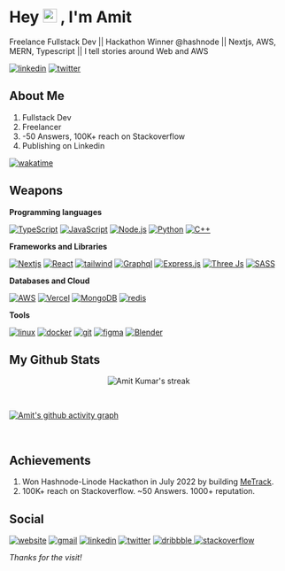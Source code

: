 # Hey <img src="https://raw.githubusercontent.com/MartinHeinz/MartinHeinz/master/wave.gif" width="25px" height="25px"> , I'm Amit
<p>
Freelance Fullstack Dev || Hackathon Winner @hashnode || Nextjs, AWS, MERN, Typescript || I tell stories around Web and AWS
</p>

<p>
   <a href="https://www.linkedin.com/in/alsoamit/"><img alt="linkedin" src="https://img.shields.io/badge/linkedin-%230077B5.svg?style=for-the-badge&logo=linkedin&logoColor=white"></a>
   <a href="https://twitter.com/_vatsamit_"><img alt="twitter" src ="https://img.shields.io/badge/twitter-%231DA1F2.svg?style=for-the-badge&logo=Twitter&logoColor=white"></a>
</p>

## About Me
1. Fullstack Dev
2. Freelancer
4. -50 Answers, 100K+ reach on Stackoverflow
5. Publishing on Linkedin

[![wakatime](https://wakatime.com/badge/user/459614f4-5381-4ae7-a623-d3898b5d7518.svg)](https://wakatime.com/@459614f4-5381-4ae7-a623-d3898b5d7518)

## Weapons

**Programming languages**

<p> 
  <a href="https://github.com/search?q=user%3ADenverCoder1+language%3Ajavascript"><img alt="TypeScript" src="https://img.shields.io/badge/typescript-%23007ACC.svg?style=for-the-badge&logo=typescript&logoColor=white"></a>
  <a href="https://github.com/search?q=user%3ADenverCoder1+language%3Ajavascript"><img alt="JavaScript" src="https://img.shields.io/badge/JavaScript-F7DF1E.svg?logo=javascript&logoColor=black&style=for-the-badge"></a>
  <a href="https://github.com/search?q=user%3ADenverCoder1+language%3Ajavascript"><img alt="Node.js" src="https://img.shields.io/badge/Node.js-43853D.svg?logo=node.js&logoColor=white&style=for-the-badge"></a> 
  <a href="https://github.com/search?q=user%3ADenverCoder1+language%3Apython"><img alt="Python" src="https://img.shields.io/badge/Python-14354C.svg?logo=python&logoColor=white&style=for-the-badge"></a>
  <a href="https://github.com/search?q=user%3ADenverCoder1+language%3Asql"><img alt="C++" src="https://img.shields.io/badge/c++-%2300599C.svg?style=for-the-badge&logo=c%2B%2B&logoColor=white"></a>
</p>

**Frameworks and Libraries**

<p>  
  <a href="#"><img alt="Nextjs" src="https://img.shields.io/badge/Next-black?style=for-the-badge&logo=next.js&logoColor=white"></a>
  <a href="#"><img alt="React" src="https://img.shields.io/badge/React-20232a.svg?style=for-the-badge&logo=react&logoColor=%2361DAFB"></a>
  <a href="#"><img alt="tailwind" src="https://img.shields.io/badge/tailwindcss-%2338B2AC.svg?style=for-the-badge&logo=tailwind-css&logoColor=white"></a> 
  <a href="#"><img alt="Graphql" src="https://img.shields.io/badge/-GraphQL-E10098?style=for-the-badge&logo=graphql&logoColor=white"></a> 
  <a href="#"><img alt="Express.js" src="https://img.shields.io/badge/Express.js-404d59.svg?style=for-the-badge&logo=express&logoColor=white"></a>
  <a href="#"><img alt="Three Js" src="https://img.shields.io/badge/threejs-black?style=for-the-badge&logo=three.js&logoColor=white"></a>  
  <a href="#"><img alt="SASS" src="https://img.shields.io/badge/Sass-hotpink.svg?style=for-the-badge&logo=SASS&logoColor=white"></a>
</p>

**Databases and Cloud**

<p>
    <a href="#"><img alt="AWS" src="https://img.shields.io/badge/AWS-%23FF9900.svg?style=for-the-badge&logo=amazon-aws&logoColor=white"></a>
    <a href="#"><img alt="Vercel" src="https://img.shields.io/badge/Amazon%20DynamoDB-4053D6?style=for-the-badge&logo=Amazon%20DynamoDB&logoColor=white"></a>
    <a href="#"><img alt="MongoDB" src ="https://img.shields.io/badge/MongoDB-4ea94b.svg?logo=mongodb&logoColor=white&style=for-the-badge"></a>
    <a href="#"><img alt="redis" src ="https://img.shields.io/badge/redis-%23DD0031.svg?&style=for-the-badge&logo=redis&logoColor=white"></a>
</p>

**Tools**
<p> 
    <a href="#"><img alt="linux" src ="https://img.shields.io/badge/Linux-FCC624?style=for-the-badge&logo=linux&logoColor=black"></a>
    <a href="#"><img alt="docker" src ="https://img.shields.io/badge/Docker-2CA5E0?style=for-the-badge&logo=docker&logoColor=white"></a>
    <a href="#"><img alt="git" src ="https://img.shields.io/badge/GIT-E44C30?style=for-the-badge&logo=git&logoColor=white"></a>
    <a href="#"><img alt="figma" src ="https://img.shields.io/badge/Figma-F24E1E?style=for-the-badge&logo=figma&logoColor=white"></a>
    <a href="#"><img alt="Blender" src="https://img.shields.io/badge/blender-%23F5792A.svg?style=for-the-badge&logo=blender&logoColor=white"></a>
</p>

## My Github Stats

<p align="center">
    <img title="🔥 Get streak stats for your profile at git.io/streak-stats" alt="Amit Kumar's streak" src="https://github-readme-streak-stats.herokuapp.com/?user=alsoamit&theme=black-ice&hide_border=true&stroke=0000&background=060A0CD0"/>
</p>

<!--   <br/>
    <a href="https://github.com/alsoamit/github-readme-stats"><img alt="Amit Kumar's Github Stats" src="https://github-readme-stats.vercel.app/api?username=alsoamit&show_icons=true&count_private=true&theme=react&hide_border=true&bg_color=0D1117" /></a><a href="https://github.com/alsoamit/github-readme-stats"><img alt="Amit Kumar's Top Languages" src="https://github-readme-stats.vercel.app/api/top-langs/?username=alsoamit&langs_count=8&count_private=true&layout=compact&theme=react&hide_border=true&bg_color=0D1117" /></a>
  <br/>
  <b>Note:</b> Top languages is only a metric of the languages my public code consists of and doesn't reflect experience or skill level.
 -->
<br/>

[![Amit's github activity graph](https://github-readme-activity-graph.vercel.app/graph?username=alsoamit&bg_color=000000&color=c2c2c2&line=53d0a0&point=0f7b69&area=true&hide_border=true)](https://github.com/ashutosh00710/github-readme-activity-graph)

<br/>

## Achievements

1. Won Hashnode-Linode Hackathon in July 2022 by building [MeTrack](https://www.metrack.tech/). 
2. 100K+ reach on Stackoverflow. ~50 Answers. 1000+ reputation. 

## Social
   <a href="https://alsoamit.com/"><img alt="website" src ="https://img.shields.io/badge/website-000000?style=for-the-badge&logo=About.me&logoColor=white"></a>
   <a href="mailto:alsoamit@gmail.com"><img alt="gmail" src="https://img.shields.io/badge/Gmail-D14836?style=for-the-badge&logo=gmail&logoColor=white"></a>
   <a href="https://www.linkedin.com/in/alsoamit/"><img alt="linkedin" src="https://img.shields.io/badge/linkedin-%230077B5.svg?style=for-the-badge&logo=linkedin&logoColor=white"></a>
   <a href="https://twitter.com/_vatsamit_"><img alt="twitter" src ="https://img.shields.io/badge/twitter-%231DA1F2.svg?style=for-the-badge&logo=Twitter&logoColor=white"></a>
   <a href="https://dribbble.com/alsoamit/"> <img alt="dribbble" src ="https://img.shields.io/badge/Dribbble-EA4C89?style=for-the-badge&logo=dribbble&logoColor=white"> </a>
    <a href="https://stackoverflow.com/users/14785394/amit"><img alt="stackoverflow" src ="https://img.shields.io/badge/Stack_Overflow-FE7A16?style=for-the-badge&logo=stack-overflow&logoColor=white"></a>
   
*Thanks for the visit!*

